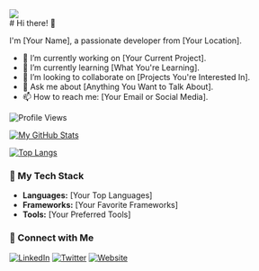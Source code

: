 <div>
<img src="https://myreadme.vercel.app/api/embed/Notnobcoder?panels=userstatistics,toprepositories,toplanguages,commitgraph" />
</div>
# Hi there! 👋

I'm [Your Name], a passionate developer from [Your Location].

- 🔭 I’m currently working on [Your Current Project].
- 🌱 I’m currently learning [What You're Learning].
- 👯 I’m looking to collaborate on [Projects You're Interested In].
- 💬 Ask me about [Anything You Want to Talk About].
- 📫 How to reach me: [Your Email or Social Media].

![Profile Views](https://komarev.com/ghpvc/?username=Notnobcoder&color=brightgreen)

[![My GitHub Stats](https://github-readme-stats.vercel.app/api?username=Notnobcoder&show_icons=true&count_private=true&hide=issues,contribs&theme=radical)](https://github.com/your-username)

[![Top Langs](https://github-readme-stats.vercel.app/api/top-langs/?username=Notnobcoder&layout=compact&theme=radical)](https://github.com/your-username)

### 🚀 My Tech Stack

- **Languages:** [Your Top Languages]
- **Frameworks:** [Your Favorite Frameworks]
- **Tools:** [Your Preferred Tools]

### 🤝 Connect with Me

[![LinkedIn](https://img.shields.io/badge/-LinkedIn-blue?style=flat-square&logo=linkedin&logoColor=white)](https://www.linkedin.com/in/your-linkedin)
[![Twitter](https://img.shields.io/badge/-Twitter-1ca0f1?style=flat-square&logo=twitter&logoColor=white)](https://twitter.com/your-twitter)
[![Website](https://img.shields.io/badge/-Portfolio-%233e4e68?style=flat-square&logo=react&logoColor=white)](https://your-portfolio.com)

